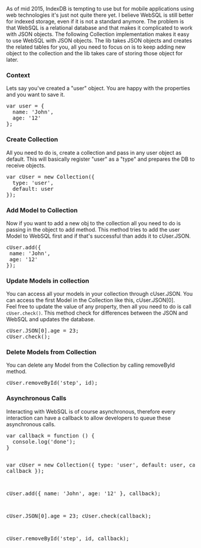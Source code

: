 As of mid 2015, IndexDB is tempting to use but for mobile applications using web technologies it's just not quite there yet.
I believe WebSQL is still better for indexed storage, even if it is not a standard anymore.
The problem is that WebSQL is a relational database and that makes it complicated to work with JSON objects.
The following Collection implementation makes it easy to use WebSQL with JSON objects.
The lib takes JSON objects and creates the related tables for you,
all you need to focus on is to keep adding new object to the collection and the lib takes care of storing those object for later.

<h3>Context</h3>
Lets say you've created a "user" object. You are happy with the properties and you want to save it.
<pre>
var user = {
  name: 'John',
  age: '12'
};
</pre>

<h3>Create Collection</h3>
All you need to do is, create a collection and pass in any user object as default.
This will basically register "user" as a "type" and prepares the DB to receive objects.
<pre>
var cUser = new Collection({
  type: 'user',
  default: user
});
</pre>

<h3>Add Model to Collection</h3>
Now if you want to add a new obj to the collection all you need to do is passing in the object to add method.
This method tries to add the user Model to WebSQL first and if that's successful than adds it to cUser.JSON.
<pre>
cUser.add({
 name: 'John',
 age: '12'
});
</pre>

<h3>Update Models in collection</h3>
You can access all your models in your collection through cUser.JSON. You can access the first Model in the Collection like this, cUser.JSON[0]. </br>
Feel free to update the value of any property, then all you need to do is call <code>cUser.check()</code>. This method check for differences between the JSON and WebSQL and updates the database.
<pre>
cUser.JSON[0].age = 23;
cUser.check();
</pre>

<h3>Delete Models from Collection</h3>
You can delete any Model from the Collection by calling removeById method.
<pre>
cUser.removeById('step', id);
</pre>

<h3>Asynchronous Calls</h3>
Interacting with WebSQL is of course asynchronous, therefore every interaction can have a callback to allow developers to queue these asynchronous calls.
<pre>
var callback = function () {
  console.log('done');
}

var cUser = new Collection({
  type: 'user',
  default: user,
  callback: callback
});

cUser.add({
  name: 'John',
  age: '12'
}, callback);

cUser.JSON[0].age = 23;
cUser.check(callback);

cUser.removeById('step', id, callback);
</pre>
